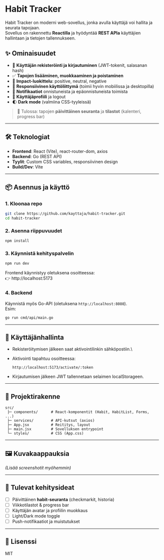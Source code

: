 # Habit Tracker

Habit Tracker on moderni web-sovellus, jonka avulla käyttäjä voi hallita
ja seurata tapojaan.\
Sovellus on rakennettu **Reactilla** ja hyödyntää **REST APIa**
käyttäjien hallintaan ja tietojen tallennukseen.

## ✨ Ominaisuudet

-   🔑 **Käyttäjän rekisteröinti ja kirjautuminen** (JWT-tokenit,
    salasanan hash)
-   ✅ **Tapojen lisääminen, muokkaaminen ja poistaminen**
-   🎯 **Impact-luokittelu**: positive, neutral, negative
-   📱 **Responsiivinen käyttöliittymä** (toimii hyvin mobiilissa ja
    desktopilla)
-   🔔 **Notifikaatiot** onnistuneista ja epäonnistuneista toimista
-   👤 **Käyttäjäprofiili** ja logout
-   🌓 **Dark mode** (valmiina CSS-tyyleissä)

> 🚧 Tulossa: tapojen **päivittäinen seuranta** ja **tilastot**
> (kalenteri, progress bar)

------------------------------------------------------------------------

## 🛠️ Teknologiat

-   **Frontend**: React (Vite), react-router-dom, axios
-   **Backend**: Go (REST API)
-   **Tyylit**: Custom CSS variables, responsiivinen design
-   **Build/Dev**: Vite

------------------------------------------------------------------------

## 📦 Asennus ja käyttö

### 1. Kloonaa repo

``` bash
git clone https://github.com/kayttaja/habit-tracker.git
cd habit-tracker
```

### 2. Asenna riippuvuudet

``` bash
npm install
```

### 3. Käynnistä kehityspalvelin

``` bash
npm run dev
```

Frontend käynnistyy oletuksena osoitteessa:\
👉 http://localhost:5173

### 4. Backend

Käynnistä myös Go-API (oletuksena `http://localhost:8080`).\
Esim:

``` bash
go run cmd/api/main.go
```

------------------------------------------------------------------------

## 🔑 Käyttäjänhallinta

-   Rekisteröitymisen jälkeen saat aktivointilinkin sähköpostiin.\

-   Aktivointi tapahtuu osoitteessa:

        http://localhost:5173/activate/:token

-   Kirjautumisen jälkeen JWT tallennetaan selaimen localStorageen.

------------------------------------------------------------------------

## 📂 Projektirakenne

    src/
     ├─ components/      # React-komponentit (Habit, HabitList, Forms, ...)
     ├─ services/        # API-kutsut (axios)
     ├─ App.jsx          # Reititys, layout
     ├─ main.jsx         # Sovelluksen entrypoint
     └─ styles/          # CSS (App.css)

------------------------------------------------------------------------

## 🖼️ Kuvakaappauksia

*(Lisää screenshotit myöhemmin)*

------------------------------------------------------------------------

## 🚀 Tulevat kehitysideat

-   [ ] Päivittäinen **habit-seuranta** (checkmarkit, historia)
-   [ ] Viikkotilastot & progress bar
-   [ ] Käyttäjän avatar ja profiilin muokkaus
-   [ ] Light/Dark mode toggle
-   [ ] Push-notifikaatiot ja muistutukset

------------------------------------------------------------------------

## 📜 Lisenssi

MIT
